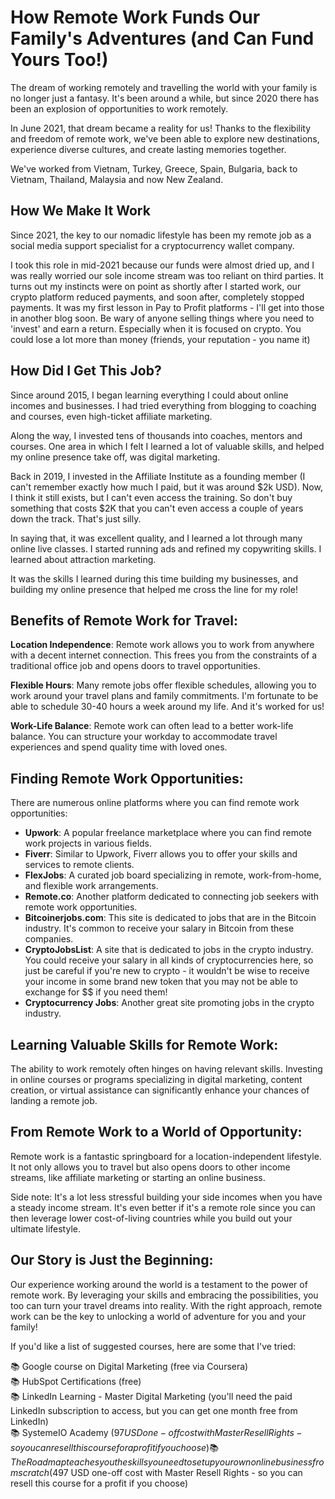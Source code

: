 # How Remote Work Funds Our Family's Adventures (and Can Fund Yours Too!)

The dream of working remotely and travelling the world with your family is no longer just a fantasy. It's been around a while, but since 2020 there has been an explosion of opportunities to work remotely.

In June 2021, that dream became a reality for us! Thanks to the flexibility and freedom of remote work, we've been able to explore new destinations, experience diverse cultures, and create lasting memories together.

We've worked from Vietnam, Turkey, Greece, Spain, Bulgaria, back to Vietnam, Thailand, Malaysia and now New Zealand.

## How We Make It Work

Since 2021, the key to our nomadic lifestyle has been my remote job as a social media support specialist for a cryptocurrency wallet company.

I took this role in mid-2021 because our funds were almost dried up, and I was really worried our sole income stream was too reliant on third parties. It turns out my instincts were on point as shortly after I started work, our crypto platform reduced payments, and soon after, completely stopped payments. It was my first lesson in Pay to Profit platforms - I'll get into those in another blog soon. Be wary of anyone selling things where you need to 'invest' and earn a return. Especially when it is focused on crypto. You could lose a lot more than money (friends, your reputation - you name it)

## How Did I Get This Job?

Since around 2015, I began learning everything I could about online incomes and businesses. I had tried everything from blogging to coaching and courses, even high-ticket affiliate marketing.

Along the way, I invested tens of thousands into coaches, mentors and courses. One area in which I felt I learned a lot of valuable skills, and helped my online presence take off, was digital marketing.

Back in 2019, I invested in the Affiliate Institute as a founding member (I can't remember exactly how much I paid, but it was around $2k USD). Now, I think it still exists, but I can't even access the training. So don't buy something that costs $2K that you can't even access a couple of years down the track. That's just silly.

In saying that, it was excellent quality, and I learned a lot through many online live classes. I started running ads and refined my copywriting skills. I learned about attraction marketing.

It was the skills I learned during this time building my businesses, and building my online presence that helped me cross the line for my role!

## Benefits of Remote Work for Travel:

**Location Independence**: Remote work allows you to work from anywhere with a decent internet connection. This frees you from the constraints of a traditional office job and opens doors to travel opportunities.

**Flexible Hours**: Many remote jobs offer flexible schedules, allowing you to work around your travel plans and family commitments. I'm fortunate to be able to schedule 30-40 hours a week around my life. And it's worked for us!

**Work-Life Balance**: Remote work can often lead to a better work-life balance. You can structure your workday to accommodate travel experiences and spend quality time with loved ones.

## Finding Remote Work Opportunities:

There are numerous online platforms where you can find remote work opportunities:

- **Upwork**: A popular freelance marketplace where you can find remote work projects in various fields.
- **Fiverr**: Similar to Upwork, Fiverr allows you to offer your skills and services to remote clients.
- **FlexJobs**: A curated job board specializing in remote, work-from-home, and flexible work arrangements.
- **Remote.co**: Another platform dedicated to connecting job seekers with remote work opportunities.
- **Bitcoinerjobs.com**: This site is dedicated to jobs that are in the Bitcoin industry. It's common to receive your salary in Bitcoin from these companies.
- **CryptoJobsList**: A site that is dedicated to jobs in the crypto industry. You could receive your salary in all kinds of cryptocurrencies here, so just be careful if you're new to crypto - it wouldn't be wise to receive your income in some brand new token that you may not be able to exchange for $$ if you need them!
- **Cryptocurrency Jobs**: Another great site promoting jobs in the crypto industry.

## Learning Valuable Skills for Remote Work:

The ability to work remotely often hinges on having relevant skills. Investing in online courses or programs specializing in digital marketing, content creation, or virtual assistance can significantly enhance your chances of landing a remote job.

## From Remote Work to a World of Opportunity:

Remote work is a fantastic springboard for a location-independent lifestyle. It not only allows you to travel but also opens doors to other income streams, like affiliate marketing or starting an online business.

Side note: It's a lot less stressful building your side incomes when you have a steady income stream. It's even better if it's a remote role since you can then leverage lower cost-of-living countries while you build out your ultimate lifestyle.

## Our Story is Just the Beginning:

Our experience working around the world is a testament to the power of remote work. By leveraging your skills and embracing the possibilities, you too can turn your travel dreams into reality. With the right approach, remote work can be the key to unlocking a world of adventure for you and your family!

If you'd like a list of suggested courses, here are some that I've tried:

📚 Google course on Digital Marketing (free via Coursera)  
📚 HubSpot Certifications (free)  
📚 LinkedIn Learning - Master Digital Marketing (you'll need the paid LinkedIn subscription to access, but you can get one month free from LinkedIn)  
📚 SystemeIO Academy ($97 USD one-off cost with Master Resell Rights - so you can resell this course for a profit if you choose)  
📚 The Roadmap teaches you the skills you need to set up your own online business from scratch ($497 USD one-off cost with Master Resell Rights - so you can resell this course for a profit if you choose) 